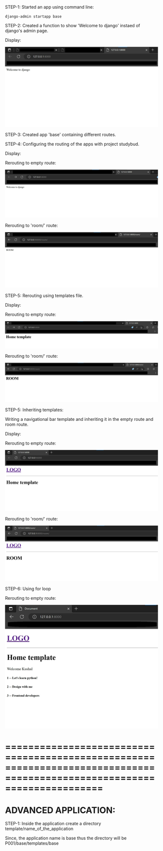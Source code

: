 STEP-1: Started an app using command line:

```
django-admin startapp base
```

STEP-2: Created a function to show 'Welcome to django' instaed of django's admin page.

Display:

![SS001](https://github.com/KBhadraGIT/DJANGO-PROJECT/blob/main/P001/base/images/SS001.jpg)

STEP-3: Created app 'base' containing different routes.

STEP-4: Configuring the routing of the apps with project studybud.

Display:

Rerouting to empty route:

![SS002](https://github.com/KBhadraGIT/DJANGO-PROJECT/blob/main/P001/base/images/SS002.jpg)

Rerouting to 'room/' route:

![SS003](https://github.com/KBhadraGIT/DJANGO-PROJECT/blob/main/P001/base/images/SS003.jpg)

STEP-5: Rerouting using templates file.

Display:

Rerouting to empty route:

![S004](https://github.com/KBhadraGIT/DJANGO-PROJECT/blob/main/P001/base/images/SS004.jpg)

Rerouting to 'room/' route:

![SS005](https://github.com/KBhadraGIT/DJANGO-PROJECT/blob/main/P001/base/images/SS005.jpg)

STEP-5: Inheriting templates:

Writing a navigational bar template and inheriting it in the empty route and room route.

Display: 

Rerouting to empty route:

![SS006](https://github.com/KBhadraGIT/DJANGO-PROJECT/blob/main/P001/base/images/SS006.jpg)

Rerouting to 'room/' route:

![SS007](https://github.com/KBhadraGIT/DJANGO-PROJECT/blob/main/P001/base/images/SS007.jpg)

STEP-6: Using for loop

Rerouting to empty route:

![SS008](https://github.com/KBhadraGIT/DJANGO-PROJECT/blob/main/P001/base/images/SS008.jpg)

=========================================================================================================================
=========================================================================================================================

# ADVANCED APPLICATION:

STEP-1: Inside the application create a directory template/name_of_the_application 

Since, the application name is base thus the directory will be P001/base/templates/base